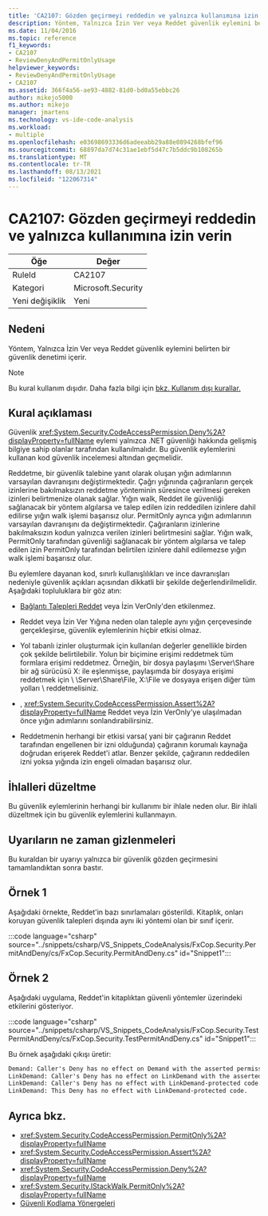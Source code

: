 ```yaml
---
title: 'CA2107: Gözden geçirmeyi reddedin ve yalnızca kullanımına izin verin'
description: Yöntem, Yalnızca İzin Ver veya Reddet güvenlik eylemini belirten bir güvenlik denetimi içerir.
ms.date: 11/04/2016
ms.topic: reference
f1_keywords:
- CA2107
- ReviewDenyAndPermitOnlyUsage
helpviewer_keywords:
- ReviewDenyAndPermitOnlyUsage
- CA2107
ms.assetid: 366f4a56-ae93-4882-81d0-bd0a55ebbc26
author: mikejo5000
ms.author: mikejo
manager: jmartens
ms.technology: vs-ide-code-analysis
ms.workload:
- multiple
ms.openlocfilehash: e03698693336d6adeeabb29a88e0894268bfef96
ms.sourcegitcommit: 68897da7d74c31ae1ebf5d47c7b5ddc9b108265b
ms.translationtype: MT
ms.contentlocale: tr-TR
ms.lasthandoff: 08/13/2021
ms.locfileid: "122067314"
---
```

# <a name="ca2107-review-deny-and-permit-only-usage"></a>CA2107: Gözden geçirmeyi reddedin ve yalnızca kullanımına izin verin

|Öğe|Değer|
|-|-|
|RuleId|CA2107|
|Kategori|Microsoft.Security|
|Yeni değişiklik|Yeni|

## <a name="cause"></a>Nedeni
Yöntem, Yalnızca İzin Ver veya Reddet güvenlik eylemini belirten bir güvenlik denetimi içerir.

> [!NOTE]
> Bu kural kullanım dışıdır. Daha fazla bilgi için [bkz. Kullanım dışı kurallar.](fxcop-unported-deprecated-rules.md)

## <a name="rule-description"></a>Kural açıklaması

Güvenlik <xref:System.Security.CodeAccessPermission.Deny%2A?displayProperty=fullName> eylemi yalnızca .NET güvenliği hakkında gelişmiş bilgiye sahip olanlar tarafından kullanılmalıdır. Bu güvenlik eylemlerini kullanan kod güvenlik incelemesi altından geçmelidir.

Reddetme, bir güvenlik talebine yanıt olarak oluşan yığın adımlarının varsayılan davranışını değiştirmektedir. Çağrı yığınında çağıranların gerçek izinlerine bakılmaksızın reddetme yönteminin süresince verilmesi gereken izinleri belirtmenize olanak sağlar. Yığın walk, Reddet ile güvenliği sağlanacak bir yöntem algılarsa ve talep edilen izin reddedilen izinlere dahil edilirse yığın walk işlemi başarısız olur. PermitOnly ayrıca yığın adımlarının varsayılan davranışını da değiştirmektedir. Çağıranların izinlerine bakılmaksızın kodun yalnızca verilen izinleri belirtmesini sağlar. Yığın walk, PermitOnly tarafından güvenliği sağlanacak bir yöntem algılarsa ve talep edilen izin PermitOnly tarafından belirtilen izinlere dahil edilemezse yığın walk işlemi başarısız olur.

Bu eylemlere dayanan kod, sınırlı kullanışlılıkları ve ince davranışları nedeniyle güvenlik açıkları açısından dikkatli bir şekilde değerlendirilmelidir. Aşağıdaki topluluklara bir göz atın:

- [Bağlantı Talepleri Reddet](/dotnet/framework/misc/link-demands) veya İzin VerOnly'den etkilenmez.

- Reddet veya İzin Ver Yığına neden olan taleple aynı yığın çerçevesinde gerçekleşirse, güvenlik eylemlerinin hiçbir etkisi olmaz.

- Yol tabanlı izinler oluşturmak için kullanılan değerler genellikle birden çok şekilde belirtilebilir. Yolun bir biçimine erişimi reddetmek tüm formlara erişimi reddetmez. Örneğin, bir dosya paylaşımı \Server\Share bir ağ sürücüsü X: ile eşlenmişse, paylaşımda bir dosyaya erişimi reddetmek için \\ \Server\Share\File, X:\File ve dosyaya erişen diğer tüm yolları \\ reddetmelisiniz.

- , <xref:System.Security.CodeAccessPermission.Assert%2A?displayProperty=fullName> Reddet veya İzin VerOnly'ye ulaşılmadan önce yığın adımlarını sonlandırabilirsiniz.

- Reddetmenin herhangi bir etkisi varsa( yani bir çağıranın Reddet tarafından engellenen bir izni olduğunda) çağıranın korumalı kaynağa doğrudan erişerek Reddet'i atlar. Benzer şekilde, çağıranın reddedilen izni yoksa yığında izin engeli olmadan başarısız olur.

## <a name="how-to-fix-violations"></a>İhlalleri düzeltme

Bu güvenlik eylemlerinin herhangi bir kullanımı bir ihlale neden olur. Bir ihlali düzeltmek için bu güvenlik eylemlerini kullanmayın.

## <a name="when-to-suppress-warnings"></a>Uyarıların ne zaman gizlenmeleri

Bu kuraldan bir uyarıyı yalnızca bir güvenlik gözden geçirmesini tamamlandıktan sonra bastır.

## <a name="example-1"></a>Örnek 1

Aşağıdaki örnekte, Reddet'in bazı sınırlamaları gösterildi. Kitaplık, onları koruyan güvenlik talepleri dışında aynı iki yöntemi olan bir sınıf içerir.

:::code language="csharp" source="../snippets/csharp/VS_Snippets_CodeAnalysis/FxCop.Security.PermitAndDeny/cs/FxCop.Security.PermitAndDeny.cs" id="Snippet1":::

## <a name="example-2"></a>Örnek 2

Aşağıdaki uygulama, Reddet'in kitaplıktan güvenli yöntemler üzerindeki etkilerini gösteriyor.

:::code language="csharp" source="../snippets/csharp/VS_Snippets_CodeAnalysis/FxCop.Security.TestPermitAndDeny/cs/FxCop.Security.TestPermitAndDeny.cs" id="Snippet1":::

Bu örnek aşağıdaki çıkışı üretir:

```txt
Demand: Caller's Deny has no effect on Demand with the asserted permission.
LinkDemand: Caller's Deny has no effect on LinkDemand with the asserted permission.
LinkDemand: Caller's Deny has no effect with LinkDemand-protected code.
LinkDemand: This Deny has no effect with LinkDemand-protected code.
```

## <a name="see-also"></a>Ayrıca bkz.

- <xref:System.Security.CodeAccessPermission.PermitOnly%2A?displayProperty=fullName>
- <xref:System.Security.CodeAccessPermission.Assert%2A?displayProperty=fullName>
- <xref:System.Security.CodeAccessPermission.Deny%2A?displayProperty=fullName>
- <xref:System.Security.IStackWalk.PermitOnly%2A?displayProperty=fullName>
- [Güvenli Kodlama Yönergeleri](/dotnet/standard/security/secure-coding-guidelines)
